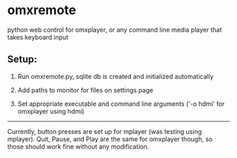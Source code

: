 omxremote
=========

python web control for omxplayer, or any command line media player that takes keyboard input

Setup:
------
1. Run omxremote.py, sqlite db is created and initialized automatically

2. Add paths to monitor for files on settings page

3. Set appropriate executable and command line arguments ('-o hdmi' for omxplayer using hdmi)

------
Currently, button presses are set up for mplayer (was testing using mplayer). Quit, Pause, and Play are the same for omxplayer though, so those should work fine without any modification.
